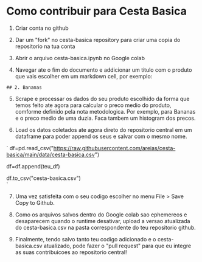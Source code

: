 

# Como contribuir para Cesta Basica

1. Criar conta no github

2. Dar um "fork" no cesta-basica repository para criar uma copia do repositorio na tua conta

3. Abrir o arquivo cesta-basica.ipynb no Google colab 

4. Navegar ate o fim do documento e addicionar um titulo com o produto que vais escolher em um markdown cell, por exemplo: 

`## 2. Bananas`

5. Scrape e processar os dados do seu produto escolhido da forma que temos feito ate agora para calcular o preco medio do produto, comforme definido pela nota metodologica. Por exemplo, para Bananas e o preco medio de uma duzia.
Faca tambem um histogram dos precos.

6. Load os datos coletados ate agora direto do repositorio central em um dataframe para poder append os seus e salvar com o mesmo nome.

`
df=pd.read_csv("https://raw.githubusercontent.com/areias/cesta-basica/main/data/cesta-basica.csv")   

df=df.append(teu_df)  

df.to_csv("cesta-basica.csv")  
`

7. Uma vez satisfeita com o seu codigo escolher no menu File > Save Copy to Github.

8. Como os arquivos salvos dentro do Google colab sao ephemereos e desaparecem quando o runtime desativar, upload a versao atualizada do cesta-basica.csv na pasta correspondente do teu repositorio github.

9. Finalmente, tendo salvo tanto teu codigo adicionado e o cesta-basica.csv atualizado, pode fazer o "pull request" para que eu integre as suas contribuicoes ao repositorio central!


